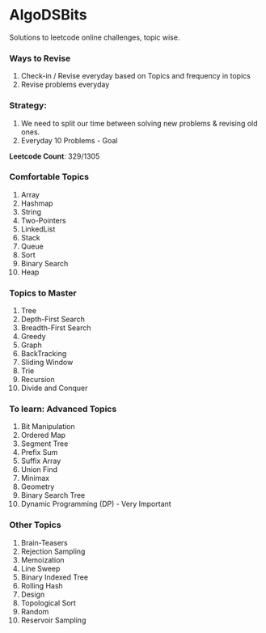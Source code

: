 # AlgoDSBits
Solutions to leetcode online challenges, topic wise.

### Ways to Revise      
1. Check-in / Revise everyday based on Topics and frequency in topics
2. Revise problems everyday           

### Strategy:   
1. We need to split our time between solving new problems & revising old ones.   
2. Everyday 10 Problems - Goal     

__Leetcode Count__: 329/1305           

### Comfortable Topics       

1. Array   
2. Hashmap   
3. String    
4. Two-Pointers    
5. LinkedList     
6. Stack
7. Queue
8. Sort 
9. Binary Search      
10. Heap      

### Topics to Master        
1. Tree   
2. Depth-First Search      
3. Breadth-First Search     
4. Greedy     
5. Graph       
6. BackTracking     
7. Sliding Window     
8. Trie     
9. Recursion     
10. Divide and Conquer      

### To learn: Advanced Topics       
1. Bit Manipulation     
2. Ordered Map     
3. Segment Tree    
4. Prefix Sum   
5. Suffix Array  
6. Union Find    
7. Minimax     
8. Geometry
9. Binary Search Tree    
10. Dynamic Programming (DP) - Very Important

### Other Topics   
1. Brain-Teasers    
2. Rejection Sampling   
3. Memoization    
4. Line Sweep    
5. Binary Indexed Tree     
6. Rolling Hash    
7. Design     
8. Topological Sort     
9. Random      
10. Reservoir Sampling   

